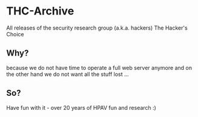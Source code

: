 # THC-Archive
All releases of the security research group (a.k.a. hackers) The Hacker's Choice

## Why?
because we do not have time to operate a full web server anymore and on the other hand we do not want all the stuff lost ...

## So?
Have fun with it - over 20 years of HPAV fun and research :)

<!-- GitAds-Verify: RKH5TI5GRJ3SEADBV7PJ7PP3IEM7HB4Y -->

